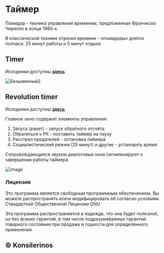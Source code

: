 # Таймер

Помидор - техника управления временем, предложенная Франческо Чирилло в конце 1980-х

В классической технике отрезки времени - «помидоры» длятся полчаса: 25 минут работы и 5 минут отдыха

## Timer

Исходники доступны **[здесь](https://github.com/konsilerinos/Timer/tree/main/Timer)**

![Безымянный2](https://user-images.githubusercontent.com/78896451/158571286-12f39155-f549-4324-a060-7a132da9505f.png)

## Revolution timer

Исходники доступны **[здесь](https://github.com/konsilerinos/Timer/tree/main/Revolution-timer)**

Главное окно содержит элементы управления:
1. Запуск (ракет) - запуск обратного отсчёта
2. Обратиться к РК - поставить таймер на паузу
3. Расстрел предателей - остановка таймера
4. Социалистический режим (25 минут) и другие - установить время

Сопровождающиеся звуком диалоговые окна сигнализируют о завершении работы таймера

![image](https://user-images.githubusercontent.com/78896451/145716097-815ebece-a07c-422c-bda8-9ac0359bdad2.png)

### Лицензия

Это программа является свободным программным обеспечением. Вы можете распространять и/или модифицировать её согласно условиям  Стандартной Общественной Лицензии GNU

Эта программа распространяется в надежде, что она будет полезной, но без всяких гарантий, в том числе подразумеваемых гарантий товарного состояния при продаже и годности для определённого применения

## ©️ Konsilerinos
